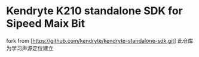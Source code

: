 # Kendryte K210 standalone SDK for Sipeed Maix Bit

fork from [https://github.com/kendryte/kendryte-standalone-sdk.git]
此仓库为学习声源定位建立
